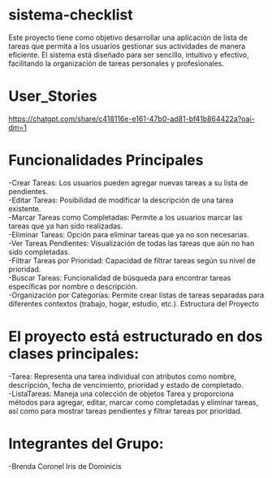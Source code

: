 # sistema-checklist
Este proyecto tiene como objetivo desarrollar una aplicación de lista de tareas que permita a los usuarios gestionar sus actividades de manera eficiente. El sistema está diseñado para ser sencillo, intuitivo y efectivo, facilitando la organización de tareas personales y profesionales.
# User_Stories
https://chatgpt.com/share/c418116e-e161-47b0-ad81-bf41b864422a?oai-dm=1
# Funcionalidades Principales
-Crear Tareas: Los usuarios pueden agregar nuevas tareas a su lista de pendientes.                                                                                                                              
-Editar Tareas: Posibilidad de modificar la descripción de una tarea existente.                                                                                                                                 
-Marcar Tareas como Completadas: Permite a los usuarios marcar las tareas que ya han sido realizadas.                                                                                                                
-Eliminar Tareas: Opción para eliminar tareas que ya no son necesarias.                                                                                                                                                
-Ver Tareas Pendientes: Visualización de todas las tareas que aún no han sido completadas.                                                                                                                     
-Filtrar Tareas por Prioridad: Capacidad de filtrar tareas según su nivel de prioridad.                                                                                                                             
-Buscar Tareas: Funcionalidad de búsqueda para encontrar tareas específicas por nombre o descripción.                                                                                                            
-Organización por Categorías: Permite crear listas de tareas separadas para diferentes contextos (trabajo, hogar, estudio, etc.).
Estructura del Proyecto

# El proyecto está estructurado en dos clases principales:

-Tarea: Representa una tarea individual con atributos como nombre, descripción, fecha de vencimiento, prioridad y estado de completado.                                                                                
-ListaTareas: Maneja una colección de objetos Tarea y proporciona métodos para agregar, editar, marcar como completadas y eliminar tareas, así como para mostrar tareas pendientes y filtrar tareas por prioridad.

# Integrantes del Grupo:
-Brenda Coronel
Iris de Dominicis
